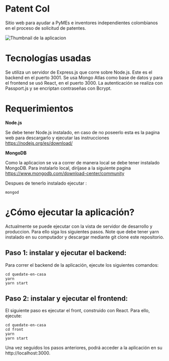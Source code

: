 # Patent Col
Sitio web para ayudar a PyMEs e inventores independientes colombianos en el proceso de solicitud de patentes.

![Thumbnail de la aplicacion](https://github.com/jpcorreap/patentCol/blob/master/image.png?raw=true)

# Tecnologías usadas
Se utiliza un servidor de Express.js que corre sobre Node.js. Este es el backend en el puerto 3001. Se usa Mongo Atlas como base de datos y para el frontend se usó React, en el puerto 3000. La autenticación se realiza con Passport.js y se encriptan contraseñas con Bcrypt.

# Requerimientos 

**Node.js**

Se debe tener Node.js instalado, en caso de no poseerlo esta es la pagina web para descargarlo y ejecutar las instrucciones https://nodejs.org/es/download/


**MongoDB**

Como la aplicacion se va a correr de manera local se debe tener instalado MongoDB. Para instalarlo local, diríjase a la  siguiente pagina https://www.mongodb.com/download-center/community 

Despues de tenerlo instalado ejecutar :

`mongod`

# ¿Cómo ejecutar la aplicación?
Actualmente se puede ejecutar con la vista de servidor de desarrollo y produccion. Para ello siga los siguientes pasos. Note que debe tener yarn instalado en su computador y descargar mediante git clone este repositorio.

## Paso 1: instalar y ejecutar el backend:
Para correr el backend de la aplicación, ejecute los siguientes comandos:

`cd quedate-en-casa` <br />
`yarn`<br />
`yarn start`

## Paso 2: instalar y ejecutar el frontend:
El siguiente paso es ejecutar el front, construido con React. Para ello, ejecute:

`cd quedate-en-casa`<br />
`cd front`<br />
`yarn`<br />
`yarn start`

Una vez seguidos los pasos anteriores, podrá acceder a la aplicación en su http://localhost:3000.
